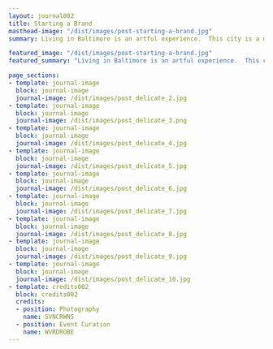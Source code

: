 ```yaml
---
layout: journal002
title: Starting a Brand
masthead-image: "/dist/images/post-starting-a-brand.jpg"
summary: Living in Baltimore is an artful experience.  This city is a mecca for young artists of all kinds of disciplines.  Coming together to celebrate each other, experience art and make great connections, that's just a piece of what the city has to offer.  Producer + Visionary, Cheyanne Givens, gifted the city with an experience to celebrate male space + artistry.  Check out our recap of Delicate Baltimore

featured_image: "/dist/images/post-starting-a-brand.jpg"
featured_summary: "Living in Baltimore is an artful experience.  This city is a mecca for young artists of all kinds of disciplines.  Coming together to celebrate each other, experience art and make great connections, that's just a piece of what the city has to offer.  Producer + Visionary, Cheyanne Givens, gifted the city with an experience to celebrate male space + artistry.  Check out our recap of Delicate Baltimore"

page_sections:
- template: journal-image
  block: journal-image
  journal-image: /dist/images/post_delicate_2.jpg
- template: journal-image
  block: journal-image
  journal-image: /dist/images/post_delicate_3.png
- template: journal-image
  block: journal-image
  journal-image: /dist/images/post_delicate_4.jpg
- template: journal-image
  block: journal-image
  journal-image: /dist/images/post_delicate_5.jpg
- template: journal-image
  block: journal-image
  journal-image: /dist/images/post_delicate_6.jpg
- template: journal-image
  block: journal-image
  journal-image: /dist/images/post_delicate_7.jpg
- template: journal-image
  block: journal-image
  journal-image: /dist/images/post_delicate_8.jpg
- template: journal-image
  block: journal-image
  journal-image: /dist/images/post_delicate_9.jpg
- template: journal-image
  block: journal-image
  journal-image: /dist/images/post_delicate_10.jpg
- template: credits002
  block: credits002
  credits:
  - position: Photography
    name: SVNCRWNS
  - position: Event Curation
    name: WVRDROBE
---
```


